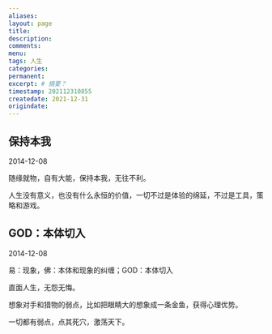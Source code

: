 ```yaml
---
aliases:
layout: page
title:
description:
comments:
menu:
tags: 人生
categories: 
permanent: 
excerpt: # 摘要？
timestamp: 202112310855
createdate: 2021-12-31
origindate: 
---
```


## 保持本我

2014-12-08  

随缘就物，自有大能，保持本我，无往不利。

人生没有意义，也没有什么永恒的价值，一切不过是体验的绵延，不过是工具，策略和游戏。

## GOD：本体切入

2014-12-08 

易：现象，佛：本体和现象的纠缠；GOD：本体切入

直面人生，无怨无悔。

想象对手和猎物的弱点，比如把眼睛大的想象成一条金鱼，获得心理优势。

一切都有弱点，点其死穴，激荡天下。